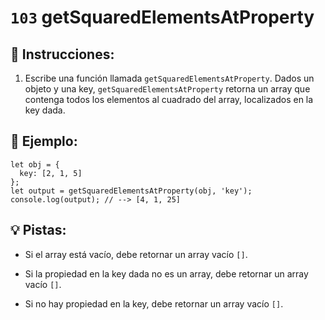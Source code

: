 # `103` getSquaredElementsAtProperty

## 📝 Instrucciones:

1. Escribe una función llamada `getSquaredElementsAtProperty`. Dados un objeto y una key, `getSquaredElementsAtProperty` retorna un array que contenga todos los elementos al cuadrado del array, localizados en la key dada. 

## 📎 Ejemplo:

```Js
let obj = {
  key: [2, 1, 5]
};
let output = getSquaredElementsAtProperty(obj, 'key');
console.log(output); // --> [4, 1, 25]
```

## 💡 Pistas:

+ Si el array está vacío, debe retornar un array vacío `[]`.

+ Si la propiedad en la key dada no es un array, debe retornar un array vacío `[]`.

+ Si no hay propiedad en la key, debe retornar un array vacío `[]`.
